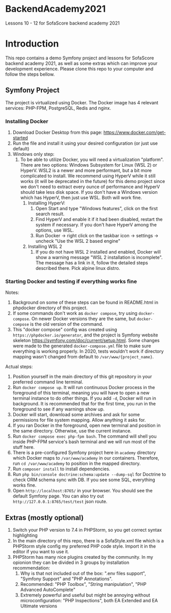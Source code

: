 # BackendAcademy2021
Lessons 10 - 12 for SofaScore backend academy 2021

# Introduction
This repo contains a demo Symfony project and lessons for SofaScore backend academy 2021, as well as some extras which can improve your development experience. Please clone this repo to your computer and follow the steps bellow.

## Symfony Project
The project is virtualized using Docker. The Docker image has 4 relevant services: PHP-FPM, PostgreSQL, Redis and nginx.

### Installing Docker
1. Download Docker Desktop from this page: https://www.docker.com/get-started
2. Run the file and install it using your desired configuration (or just use default)
3. Windows only step:
    1. To be able to utilize Docker, you will need a virtualization "platform". There are two options: Windows Subsystem for Linux (WSL 2) or HyperV. WSL2 is a newer and more performant, but a bit more complicated to install. We recommend using HyperV while it still works (it will be deprecated in the future) for this demo project since we don't need to extract every ounce of performance and HyperV should take less disk space. If you don't have a Windows version which has HyperV, then just use WSL. Both will work fine.
        1. Installing HyperV:
            1. Open Start and type "Windows features", click on the first search result.
            2. Find HyperV and enable it if it had been disabled, restart the system if necessary. If you don't have HyperV among the options, use WSL.
            3. Run Docker -> right click on the taskbar icon -> settings -> uncheck "Use the WSL 2 based engine"
        2. Installing WSL 2
            1. If you do not have WSL 2 installed and enabled, Docker will show a warning message "WSL 2 installation is incomplete". The message has a link in it, follow the detailed steps described there. Pick alpine linux distro.

### Starting Docker and testing if everything works fine
Notes:
1. Background on some of these steps can be found in README.html in phpdocker directory of this project.
2. If some commands don't work as `docker compose`, try using `docker-compose`. On newer Docker versions they are the same, but `docker-compose` is the old version of the command.
3. This "docker compose" config was created using `https://phpdocker.io/generator`, and the project is Symfony website skeleton https://symfony.com/doc/current/setup.html. Some changes were made to the generated `docker-compose.yml` file to make sure everything is working properly. In 2020, tests wouldn't work if directory mapping wasn't changed from default to `/var/www/{project_name}`.

Actual steps:
1. Position yourself in the main directory of this git repository in your preferred command line terminal.
2. Run `docker compose up`. It will run continuous Docker process in the foreground of this terminal, meaning you will have to open a new terminal instance to do other things. If you add `-d`, Docker will run in background. It is recommended that for the first time, you run in the foreground to see if any warnings show up.
3. Docker will start, download some archives and ask for some permissions for file system mapping. Allow anything it asks for.
4. If you ran Docker in the foreground, open new terminal and position in the same directory. Otherwise, use the current instance.
5. Run `docker compose exec php-fpm bash`. The command will shell you inside PHP-FPM service's bash terminal and we will run most of the stuff here.
6. There is a pre-configured Symfony project here in `academy` directory which Docker maps to `/var/www/academy` in our containers. Therefore, run `cd /var/www/academy` to position in the mapped directory.
7. Run `composer install` to install dependencies.
8. Run `php bin/console doctrine:schema:update --dump-sql` for Doctrine to check ORM schema sync with DB. If you see some SQL, everything works fine.
9. Open `http://localhost:8765/` in your browser. You should see the default Symfony page. You can also try out `http://127.0.0.1:8765/test/test` json route.

## Extras (mostly optional)
1. Switch your PHP version to 7.4 in PHPStorm, so you get correct syntax highlighting
2. In the main directory of this repo, there is a SofaStyle.xml file which is a PHPStorm style config my preferred PHP code style. Import it in the editor if you want to use it.
3. PHPStorm has many nice plugins created by the community. In my opionion they can be divided in 3 groups by installation recommendation:
    1. Why is that not included out of the box: ".env files support", "Symfony Support" and "PHP Annotations".
    2. Recommended: "PHP Toolbox", "String manipulation", "PHP Advanced AutoComplete"
    3. Extremely powerful and useful but might be annoying without microconfiguration: "PHP Inspections", both EA Extended and EA Ultimate versions

